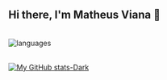 ## Hi there, I'm Matheus Viana 👋

<br>
<div>
  <img src="https://skillicons.dev/icons?i=java,nodejs,mysql,react,js,html,css,cpp,sass" alt="languages">
</div>
<br>

[![My GitHub stats-Dark](https://github-readme-stats.vercel.app/api?username=matheusmartinsviana&show_icons=true&theme=dark#gh-dark-mode-only)](https://github.com/matheusmartinsviana/github-readme-stats#gh-dark-mode-only)
